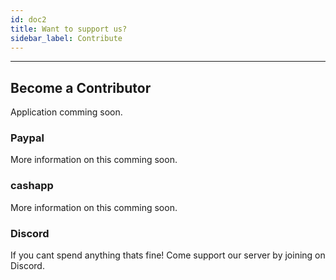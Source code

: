 ```yaml
---
id: doc2
title: Want to support us?
sidebar_label: Contribute
---
```


---

## Become a Contributor

Application comming soon.

### Paypal

More information on this comming soon.

### cashapp

More information on this comming soon.

### Discord

If you cant spend anything thats fine! Come support our server by joining on Discord.
